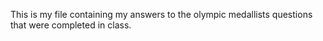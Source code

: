 This is my file containing my answers to the olympic medallists questions that were completed in class.
